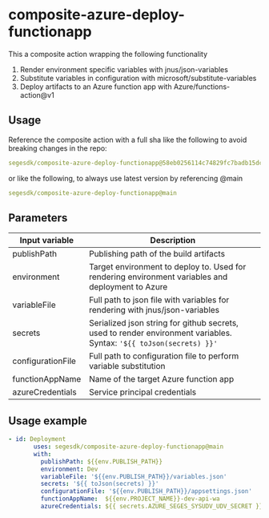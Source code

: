 # composite-azure-deploy-functionapp

This a composite action wrapping the following functionality

1. Render environment specific variables with jnus/json-variables
2. Substitute variables in configuration with microsoft/substitute-variables
3. Deploy artifacts to an Azure function app with Azure/functions-action@v1

## Usage

Reference the composite action with a full sha like the following to avoid breaking changes in the repo:
```yaml
segesdk/composite-azure-deploy-functionapp@58eb0256114c74829fc7badb15dc6945f82dd71b
```
or like the following, to always use latest version by referencing @main

```yaml
segesdk/composite-azure-deploy-functionapp@main
```

## Parameters

| Input variable | Description |
|----------|----------|
| publishPath | Publishing path of the build artifacts |
| environment | Target environment to deploy to. Used for rendering environment variables and deployment to Azure
|variableFile| Full path to json file with variables for rendering with jnus/json-variables|
|secrets|Serialized json string for github secrets, used to render environment variables. Syntax: `'${{ toJson(secrets) }}'`|
|configurationFile|Full path to configuration file to perform variable substitution|
|functionAppName|Name of the target Azure function app|
|azureCredentials|Service principal credentials|

## Usage example
```yaml
- id: Deployment
       uses: segesdk/composite-azure-deploy-functionapp@main
       with:
         publishPath: ${{env.PUBLISH_PATH}}
         environment: Dev
         variableFile: '${{env.PUBLISH_PATH}}/variables.json'
         secrets: '${{ toJson(secrets) }}'
         configurationFile: '${{env.PUBLISH_PATH}}/appsettings.json'
         functionAppName:  ${{env.PROJECT_NAME}}-dev-api-wa
         azureCredentials: ${{ secrets.AZURE_SEGES_SYSUDV_UDV_SECRET }}
```


